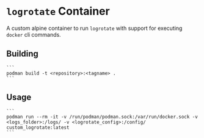 # `logrotate` Container
A custom alpine container to run `logrotate` with support for executing `docker` cli commands.

## Building
    ```
    podman build -t <repository>:<tagname> .
    ```

## Usage
    ```
    podman run --rm -it -v /run/podman/podman.sock:/var/run/docker.sock -v <logs_folder>:/logs/ -v <logrotate_config>:/config/ custom_logrotate:latest
    ```